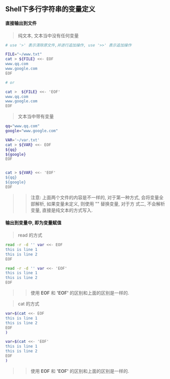 ## Shell下多行字符串的变量定义

#### 直接输出到文件

> 纯文本, 文本当中没有任何变量

```bash
# use '>' 表示清除原文件,并进行追加操作, use '>>' 表示追加操作

FILE="~/www.txt"
cat > ${FILE} <<- EOF
www.qq.com
www.google.com
EOF

# or

cat >  ${FILE} <<- 'EOF'
www.qq.com
www.google.com
EOF
```

> 文本当中带有变量

```bash
qq="www.qq.com"
google="www.google.com"

VAR='~/var.txt'
cat > ${VAR} <<- EOF
${qq}
${google}
EOF


cat > ${VAR} <<- 'EOF'
${qq}
${google}
EOF
```

>> 注意: 上面两个文件的内容是不一样的, 对于第一种方式, 会将变量全部解析, 如果变量未定义, 则使用 "" 替换变量, 对于方
>> 式二, 不会解析变量, 直接是纯文本的方式写入.


#### 输出到变量中, 即为变量赋值

> read 的方式

```bash
read -r -d '' var <<- EOF
this is line 1
this is line 2
EOF

read -r -d '' var <<- 'EOF'
this is line 1
this is line 2
EOF
```

>> 使用 **EOF** 和 **'EOF'** 的区别和上面的区别是一样的.

> cat 的方式

```bash
var=$(cat <<- EOF
this is line 1
this is line 2
EOF
)

var=$(cat <<- 'EOF'
this is line 1
this is line 2
EOF
)
```

>> 使用 **EOF** 和 **'EOF'** 的区别和上面的区别是一样的.

